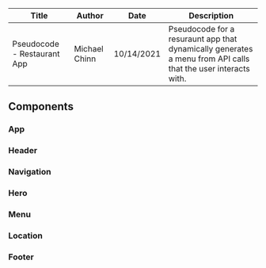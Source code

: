 | Title | Author | Date | Description |
|---|---|---|---|
| Pseudocode - Restaurant App | Michael Chinn | 10/14/2021 | Pseudocode for a resuraunt app that dynamically generates a menu from API calls that the user interacts with.

## Components

### App

### Header

### Navigation

### Hero

### Menu

### Location

### Footer
